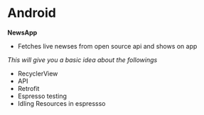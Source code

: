 # Android
**NewsApp**
* Fetches live newses from open source api and shows on app

*This will give you a basic idea about the followings*

* RecyclerView
* API
* Retrofit
* Espresso testing
* Idling Resources in espressso
